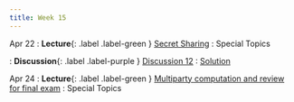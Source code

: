 ```yaml
---
title: Week 15
---
```


Apr 22
: **Lecture**{: .label .label-green } [Secret Sharing](/assets/lecture_slides/lec23.pdf)
    : Special Topics

: **Discussion**{: .label .label-purple } [Discussion 12](/assets/discussion/disc12.pdf)
    : [Solution](/assets/discussion/disc12-sol.pdf)

Apr 24
: **Lecture**{: .label .label-green } [Multiparty computation and review for final exam](/assets/lecture_slides/lec24.pdf)
    : Special Topics


